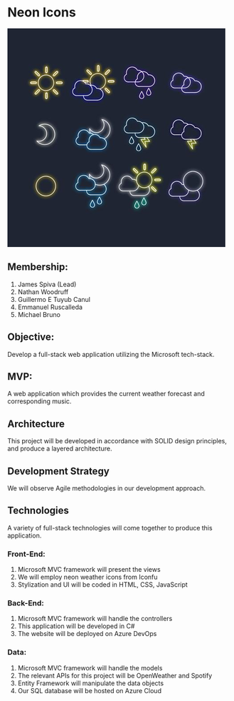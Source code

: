 # Neon Icons

![NeonIcons](https://github.com/1905-may06-dotnet/Team4-Neon_Icons-Project2/blob/master/readmeicons.jpg)

## Membership:
1. James Spiva (Lead)
2. Nathan Woodruff
3. Guillermo E Tuyub Canul
4. Emmanuel Ruscalleda 
5. Michael Bruno


## Objective:
Develop a full-stack web application utilizing the Microsoft tech-stack.

## MVP:
A web application which provides the current weather forecast and corresponding music.

## Architecture
This project will be developed in accordance with SOLID design principles, and produce a layered architecture.

## Development Strategy
We will observe Agile methodologies in our development approach.

## Technologies
A variety of full-stack technologies will come together to produce this application.

### Front-End:
1. Microsoft MVC framework will present the views
2. We will employ neon weather icons from Iconfu
3. Stylization and UI will be coded in HTML, CSS, JavaScript

### Back-End:
1. Microsoft MVC framework will handle the controllers
2. This application will be developed in C#
3. The website will be deployed on Azure DevOps

### Data:
1. Microsoft MVC framework will handle the models
2. The relevant APIs for this project will be OpenWeather and Spotify
3. Entity Framework will manipulate the data objects
4. Our SQL database will be hosted on Azure Cloud
